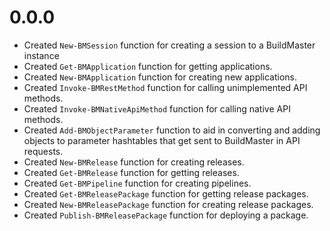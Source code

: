 # 0.0.0

 * Created `New-BMSession` function for creating a session to a BuildMaster instance
 * Created `Get-BMApplication` function for getting applications.
 * Created `New-BMApplication` function for creating new applications.
 * Created `Invoke-BMRestMethod` function for calling unimplemented API methods.
 * Created `Invoke-BMNativeApiMethod` function for calling native API methods.
 * Created `Add-BMObjectParameter` function to aid in converting and adding objects to parameter hashtables that get sent to BuildMaster in API requests.
 * Created `New-BMRelease` function for creating releases.
 * Created `Get-BMRelease` function for getting releases.
 * Created `Get-BMPipeline` function for creating pipelines.
 * Created `Get-BMReleasePackage` function for getting release packages.
 * Created `New-BMReleasePackage` function for creating release packages.
 * Created `Publish-BMReleasePackage` function for deploying a package.